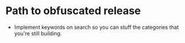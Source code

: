 # Path to obfuscated release

- Implement keywords on search so you can stuff the categories that you're still building.
